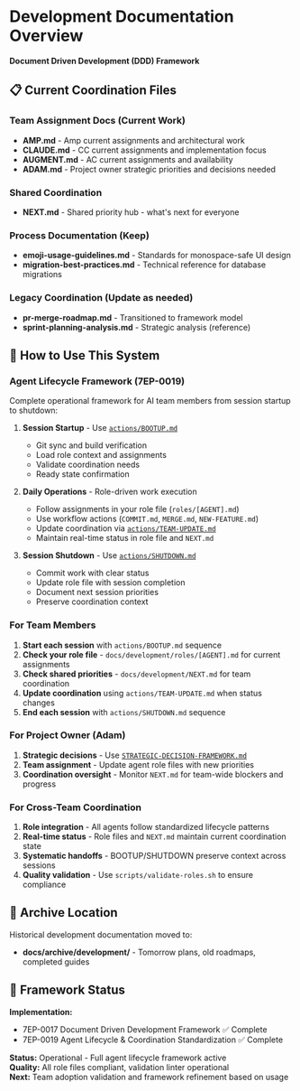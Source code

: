 # Development Documentation Overview

**Document Driven Development (DDD) Framework**

## 📋 **Current Coordination Files**

### Team Assignment Docs (Current Work)
- **AMP.md** - Amp current assignments and architectural work
- **CLAUDE.md** - CC current assignments and implementation focus  
- **AUGMENT.md** - AC current assignments and availability
- **ADAM.md** - Project owner strategic priorities and decisions needed

### Shared Coordination
- **NEXT.md** - Shared priority hub - what's next for everyone

### Process Documentation (Keep)
- **emoji-usage-guidelines.md** - Standards for monospace-safe UI design
- **migration-best-practices.md** - Technical reference for database migrations

### Legacy Coordination (Update as needed)
- **pr-merge-roadmap.md** - Transitioned to framework model
- **sprint-planning-analysis.md** - Strategic analysis (reference)

## 🎯 **How to Use This System**

### Agent Lifecycle Framework (7EP-0019)
Complete operational framework for AI team members from session startup to shutdown:

1. **Session Startup** - Use [`actions/BOOTUP.md`](actions/BOOTUP.md)
   - Git sync and build verification
   - Load role context and assignments
   - Validate coordination needs
   - Ready state confirmation

2. **Daily Operations** - Role-driven work execution
   - Follow assignments in your role file (`roles/[AGENT].md`)
   - Use workflow actions (`COMMIT.md`, `MERGE.md`, `NEW-FEATURE.md`)
   - Update coordination via [`actions/TEAM-UPDATE.md`](actions/TEAM-UPDATE.md)
   - Maintain real-time status in role file and `NEXT.md`

3. **Session Shutdown** - Use [`actions/SHUTDOWN.md`](actions/SHUTDOWN.md)
   - Commit work with clear status
   - Update role file with session completion
   - Document next session priorities
   - Preserve coordination context

### For Team Members
1. **Start each session** with `actions/BOOTUP.md` sequence
2. **Check your role file** - `docs/development/roles/[AGENT].md` for current assignments
3. **Check shared priorities** - `docs/development/NEXT.md` for team coordination
4. **Update coordination** using `actions/TEAM-UPDATE.md` when status changes
5. **End each session** with `actions/SHUTDOWN.md` sequence

### For Project Owner (Adam)
1. **Strategic decisions** - Use [`STRATEGIC-DECISION-FRAMEWORK.md`](STRATEGIC-DECISION-FRAMEWORK.md)
2. **Team assignment** - Update agent role files with new priorities  
3. **Coordination oversight** - Monitor `NEXT.md` for team-wide blockers and progress

### For Cross-Team Coordination
1. **Role integration** - All agents follow standardized lifecycle patterns
2. **Real-time status** - Role files and `NEXT.md` maintain current coordination state
3. **Systematic handoffs** - BOOTUP/SHUTDOWN preserve context across sessions
4. **Quality validation** - Use `scripts/validate-roles.sh` to ensure compliance

## 📂 **Archive Location**

Historical development documentation moved to:
- **docs/archive/development/** - Tomorrow plans, old roadmaps, completed guides

## 🔄 **Framework Status**

**Implementation:** 
- 7EP-0017 Document Driven Development Framework ✅ Complete
- 7EP-0019 Agent Lifecycle & Coordination Standardization ✅ Complete

**Status:** Operational - Full agent lifecycle framework active  
**Quality:** All role files compliant, validation linter operational  
**Next:** Team adoption validation and framework refinement based on usage
